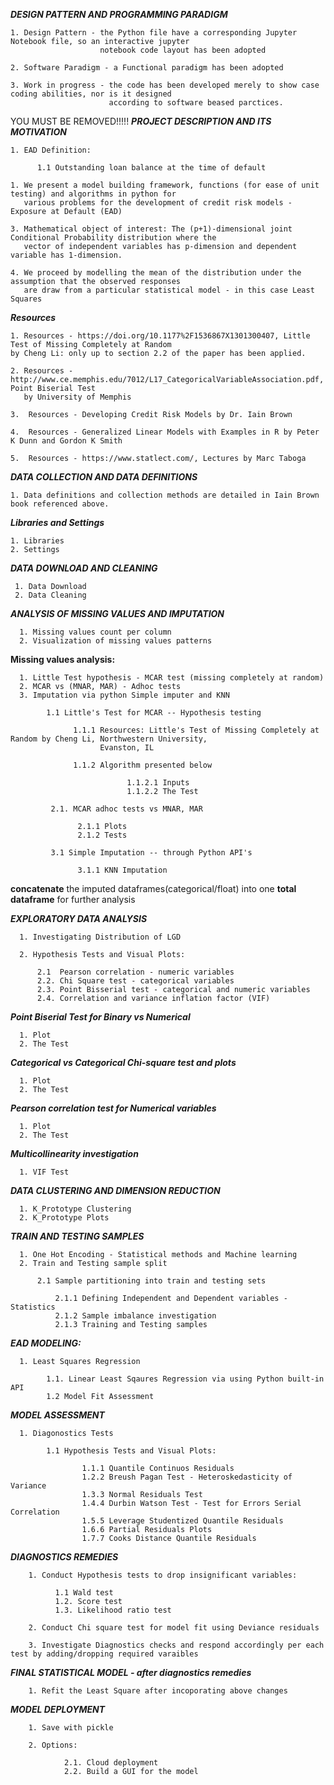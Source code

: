 ***DESIGN PATTERN AND PROGRAMMING PARADIGM***

    1. Design Pattern - the Python file have a corresponding Jupyter Notebook file, so an interactive jupyter
                        notebook code layout has been adopted
    
    2. Software Paradigm - a Functional paradigm has been adopted
    
    3. Work in progress - the code has been developed merely to show case coding abilities, nor is it designed
                          according to software beased parctices.

YOU MUST BE REMOVED!!!!!
***PROJECT DESCRIPTION AND ITS MOTIVATION***

    1. EAD Definition:
    
          1.1 Outstanding loan balance at the time of default
  
    1. We present a model building framework, functions (for ease of unit testing) and algorithms in python for
       various problems for the development of credit risk models - Exposure at Default (EAD)
    
    3. Mathematical object of interest: The (p+1)-dimensional joint Conditional Probability distribution where the
       vector of independent variables has p-dimension and dependent variable has 1-dimension.

    4. We proceed by modelling the mean of the distribution under the assumption that the observed responses
       are draw from a particular statistical model - in this case Least Squares
      
***Resources***
 
    1. Resources - https://doi.org/10.1177%2F1536867X1301300407, Little Test of Missing Completely at Random
    by Cheng Li: only up to section 2.2 of the paper has been applied.
      
    2. Resources - http://www.ce.memphis.edu/7012/L17_CategoricalVariableAssociation.pdf, Point Biserial Test
       by University of Memphis

    3.  Resources - Developing Credit Risk Models by Dr. Iain Brown

    4.  Resources - Generalized Linear Models with Examples in R by Peter K Dunn and Gordon K Smith

    5.  Resources - https://www.statlect.com/, Lectures by Marc Taboga  
   
***DATA COLLECTION AND DATA DEFINITIONS***
  
    1. Data definitions and collection methods are detailed in Iain Brown book referenced above.
    
***Libraries and Settings***

    1. Libraries
    2. Settings
  
***DATA DOWNLOAD AND CLEANING***
 
     1. Data Download
     2. Data Cleaning
 
***ANALYSIS OF MISSING VALUES AND IMPUTATION***
 
      1. Missing values count per column
      2. Visualization of missing values patterns

 **Missing values analysis:**

      1. Little Test hypothesis - MCAR test (missing completely at random)
      2. MCAR vs (MNAR, MAR) - Adhoc tests
      3. Imputation via python Simple imputer and KNN

            1.1 Little's Test for MCAR -- Hypothesis testing

                  1.1.1 Resources: Little's Test of Missing Completely at Random by Cheng Li, Northwestern University,
                        Evanston, IL

                  1.1.2 Algorithm presented below

                              1.1.2.1 Inputs
                              1.1.2.2 The Test

             2.1. MCAR adhoc tests vs MNAR, MAR

                   2.1.1 Plots
                   2.1.2 Tests

             3.1 Simple Imputation -- through Python API's

                   3.1.1 KNN Imputation

**concatenate** the imputed dataframes(categorical/float) into one **total dataframe** for further analysis

***EXPLORATORY DATA ANALYSIS***

      1. Investigating Distribution of LGD

      2. Hypothesis Tests and Visual Plots:

          2.1  Pearson correlation - numeric variables
          2.2. Chi Square test - categorical variables
          2.3. Point Bisserial test - categorical and numeric variables
          2.4. Correlation and variance inflation factor (VIF)
  
***Point Biserial Test for Binary vs Numerical***

      1. Plot
      2. The Test

***Categorical vs Categorical Chi-square test and plots***

      1. Plot
      2. The Test

***Pearson correlation test for Numerical variables***

      1. Plot
      2. The Test

***Multicollinearity investigation***

      1. VIF Test
  
***DATA CLUSTERING AND DIMENSION REDUCTION***

      1. K_Prototype Clustering
      2. K_Prototype Plots

***TRAIN AND TESTING SAMPLES***
    
      1. One Hot Encoding - Statistical methods and Machine learning
      2. Train and Testing sample split

          2.1 Sample partitioning into train and testing sets

              2.1.1 Defining Independent and Dependent variables - Statistics
              2.1.2 Sample imbalance investigation
              2.1.3 Training and Testing samples

***EAD MODELING:***

      1. Least Squares Regression
      
            1.1. Linear Least Sqaures Regression via using Python built-in API
            1.2 Model Fit Assessment
            
***MODEL ASSESSMENT***

      1. Diagonostics Tests

            1.1 Hypothesis Tests and Visual Plots:

                    1.1.1 Quantile Continuos Residuals
                    1.2.2 Breush Pagan Test - Heteroskedasticity of Variance
                    1.3.3 Normal Residuals Test
                    1.4.4 Durbin Watson Test - Test for Errors Serial Correlation
                    1.5.5 Leverage Studentized Quantile Residuals
                    1.6.6 Partial Residuals Plots
                    1.7.7 Cooks Distance Quantile Residuals

***DIAGNOSTICS REMEDIES***

        1. Conduct Hypothesis tests to drop insignificant variables:

              1.1 Wald test
              1.2. Score test
              1.3. Likelihood ratio test

        2. Conduct Chi square test for model fit using Deviance residuals

        3. Investigate Diagnostics checks and respond accordingly per each test by adding/dropping required varaibles

***FINAL STATISTICAL MODEL - after diagnostics remedies***

        1. Refit the Least Square after incoporating above changes

***MODEL DEPLOYMENT***
  
        1. Save with pickle

        2. Options:

                2.1. Cloud deployment
                2.2. Build a GUI for the model
